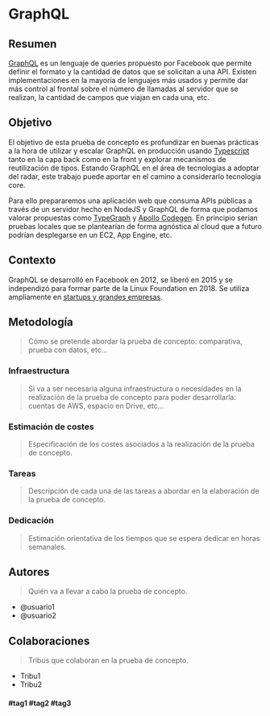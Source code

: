# GraphQL

## Resumen

[GraphQL](https://graphql.org/) es un lenguaje de queries propuesto por Facebook que permite definir el formato y la cantidad de datos que se solicitan a una API. Existen implementaciones en la mayoría de lenguajes más usados y permite dar más control al frontal sobre el número de llamadas al servidor que se realizan, la cantidad de campos que viajan en cada una, etc.

## Objetivo

El objetivo de esta prueba de concepto es profundizar en buenas prácticas a la hora de utilizar y escalar GraphQL en producción usando [Typescript](https://www.typescriptlang.org/) tanto en la capa back como en la front y explorar mecanismos de reutilización de tipos. Estando GraphQL en el área de tecnologías a adoptar del radar, este trabajo puede aportar en el camino a considerarlo tecnología core.

Para ello prepararemos una aplicación web que consuma APIs públicas a través de un servidor hecho en NodeJS y GraphQL de forma que podamos valorar propuestas como [TypeGraph](https://typegraphql.ml/) y [Apollo Codegen](https://github.com/apollographql/apollo-tooling#code-generation). En principio serían pruebas locales que se plantearían de forma agnóstica al cloud que a futuro podrían desplegarse en un EC2, App Engine, etc.

## Contexto

GraphQL se desarrolló en Facebook en 2012, se liberó en 2015 y se independizó para formar parte de la Linux Foundation en 2018. Se utiliza ampliamente en [startups y grandes empresas](https://graphql.org/users/).

## Metodología

> Cómo se pretende abordar la prueba de concepto: comparativa, prueba con datos, etc...

### Infraestructura

> Si va a ser necesaria alguna infraestructura o necesidades en la realización de la prueba de concepto para poder desarrollarla: cuentas de AWS, espacio en Drive, etc...

### Estimación de costes

> Especificación de los costes asociados a la realización de la prueba de concepto.

### Tareas

> Descripción de cada una de las tareas a abordar en la elaboración de la prueba de concepto.

### Dedicación

> Estimación orientativa de los tiempos que se espera dedicar en horas semanales.

## Autores

> Quién va a llevar a cabo la prueba de concepto.

- @usuario1
- @usuario2

## Colaboraciones

> Tribus que colaboran en la prueba de concepto.

- Tribu1
- Tribu2

#### #tag1 #tag2 #tag3
